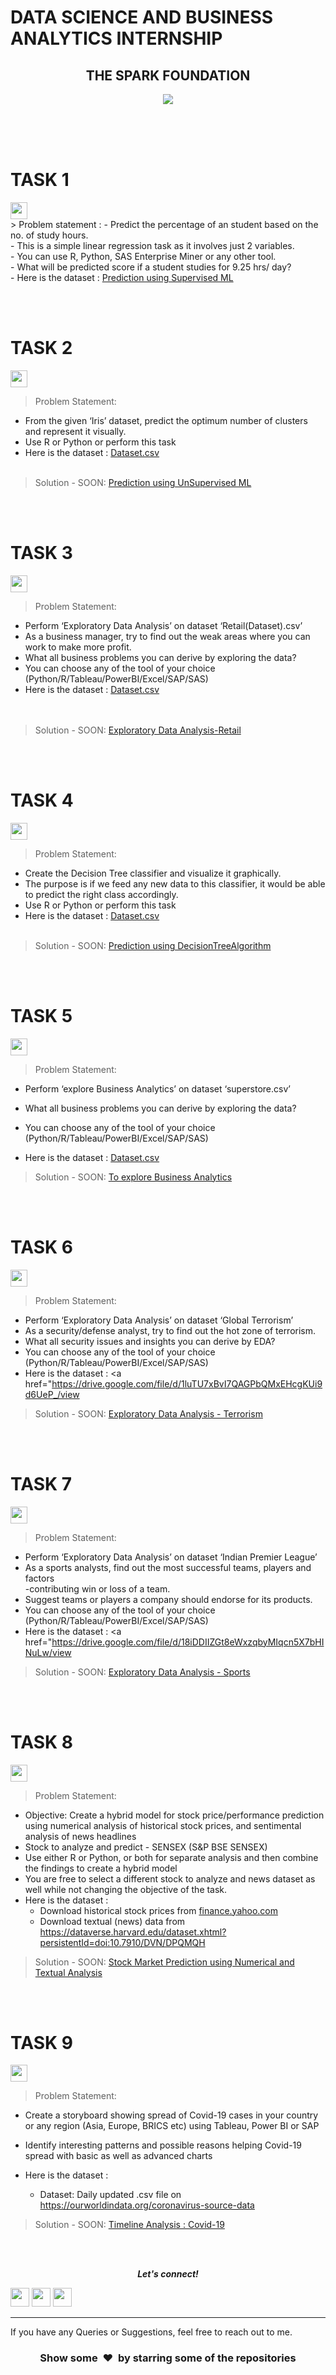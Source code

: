 <h1 style="text-align:center, color ="blue">DATA SCIENCE AND BUSINESS ANALYTICS INTERNSHIP</h1>
<h2 style="text-align:center">THE SPARK FOUNDATION</h2>
<p align="center">
<img src=“https://www.thesparksfoundationsingapore.org/images/logo_small.png”>
</p>

<br><br><br>
<h1 style="text-align:center, color ="blue">TASK 1</h1>
                                           
<img height="27" src="https://img.shields.io/badge/Prediction using Supervised ML -Level  Beginner-green.svg?&style=for-the-badge&logo=TheSparksFoundation&logoColor=red" />
<br>
> Problem statement :
- Predict the percentage of an student based on the no. of study hours. <br>
- This is a simple linear regression task as it involves just 2 variables.<br>
- You can use R, Python, SAS Enterprise Miner or any other tool.<br>
- What will be predicted score if a student studies for 9.25 hrs/ day? <br>
- Here is the dataset :
<a href="https://raw.githubusercontent.com/AdiPersonalWorks/Random/master/student_scores%20-%20student_scores.csv>Dataset.csv</a><br><br>
> Solution:
<a href="https://github.com/alexlikova/The-Spark-Foundation/blob/main/Task%201%20-%20Simple%20Linear%20Regression%20-%20student_score%20vs%20hours%20of%20studying.ipynb"> Prediction using Supervised ML</a>


<br><br>
<h1 style="text-align:center, color ="blue">TASK 2</h1>

<img height="27" src="https://img.shields.io/badge/Prediction using Unsupervised ML -Level  Beginner-green.svg?&style=for-the-badge&logo=TheSparksFoundation&logoColor=blue"/>
<br>

> Problem Statement:
- From the given ‘Iris’ dataset, predict the optimum number of clusters and
represent it visually.<br>
- Use R or Python or perform this task<br>
- Here is the dataset :
<a href="https://drive.google.com/file/d/11Iq7YvbWZbt8VXjfm06brx66b10YiwK-/view">Dataset.csv</a><br><br>
> Solution - SOON:
<a href="https://github.com/alexlikova/The-Spark-Foundation/blob/main/Task%201%20-%20Simple%20Linear%20Regression%20-%20student_score%20vs%20hours%20of%20studying.ipynb"> Prediction using UnSupervised ML</a>

<br><br>
<h1 style="text-align:center, color ="blue">TASK 3</h1>


<img height="27" src="https://img.shields.io/badge/Exploratory Data Analysis (Retail) -Level  Beginner-green.svg?&style=for-the-badge&logo=TheSparksFoundation&logoColor=blue"/>
<br>

> Problem Statement:
- Perform ‘Exploratory Data Analysis’ on dataset ‘Retail(Dataset).csv’ <br>
- As a business manager, try to find out the weak areas where you can work to
make more profit.<br>
- What all business problems you can derive by exploring the data?<br>
- You can choose any of the tool of your choice<br>
(Python/R/Tableau/PowerBI/Excel/SAP/SAS)<br>
- Here is the dataset :
<a href="https://drive.google.com/file/d/1lV7is1B566UQPYzzY8R2ZmOritTW299S/view">Dataset.csv</a><br><br><br>
> Solution - SOON:
<a href="https://github.com/alexlikova/The-Spark-Foundation/blob/main/Task%201%20-%20Simple%20Linear%20Regression%20-%20student_score%20vs%20hours%20of%20studying.ipynb"> Exploratory Data Analysis-Retail</a>

<br><br>

<h1 style="text-align:center, color ="blue">TASK 4</h1>

<img height="27" src="https://img.shields.io/badge/Prediction using Decision Tree Algorithm -Level  Intermediate-orange.svg?&style=for-the-badge&logo=TheSparksFoundation&logoColor=blue"/>
<br>

> Problem Statement:
- Create the Decision Tree classifier and visualize it graphically.<br>
- The purpose is if we feed any new data to this classifier, it would be able to
predict the right class accordingly. <br>
- Use R or Python or perform this task<br>
- Here is the dataset :
<a href="https://drive.google.com/file/d/11Iq7YvbWZbt8VXjfm06brx66b10YiwK-/view">Dataset.csv</a><br><br>
> Solution - SOON:
<a href="https://github.com/alexlikova/The-Spark-Foundation/blob/main/Task%201%20-%20Simple%20Linear%20Regression%20-%20student_score%20vs%20hours%20of%20studying.ipynb">Prediction using DecisionTreeAlgorithm </a>

<br><br>

<h1 style="text-align:center, color ="blue">TASK 5</h1>

<img height="27" src="https://img.shields.io/badge/To explore Business Analytics -Level  Intermediate-orange.svg?&style=for-the-badge&logo=TheSparksFoundation&logoColor=blue"/>
<br>

> Problem Statement:
- Perform ‘explore Business Analytics’ on dataset ‘superstore.csv’ <br>

- What all business problems you can derive by exploring the data?<br>
- You can choose any of the tool of your choice<br>
(Python/R/Tableau/PowerBI/Excel/SAP/SAS)<br>
- Here is the dataset :
<a href="https://drive.google.com/file/d/1lV7is1B566UQPYzzY8R2ZmOritTW299S/view">Dataset.csv</a><br>
> Solution - SOON:
<a href="https://github.com/alexlikova/The-Spark-Foundation/blob/main/Task%201%20-%20Simple%20Linear%20Regression%20-%20student_score%20vs%20hours%20of%20studying.ipynb">To explore Business Analytics </a>

<br><br>

<h1 style="text-align:center, color ="blue">TASK 6</h1>

<img height="27" src="https://img.shields.io/badge/Exploratory Data Analysis (Terrorism) -Level  Intermediate-orange.svg?&style=for-the-badge&logo=TheSparksFoundation&logoColor=blue"/>
<br>

> Problem Statement:
- Perform ‘Exploratory Data Analysis’ on dataset ‘Global Terrorism’ <br>
- As a security/defense analyst, try to find out the hot zone of terrorism.<br>
- What all security issues and insights you can derive by EDA?<br>
- You can choose any of the tool of your choice
(Python/R/Tableau/PowerBI/Excel/SAP/SAS)<br>
- Here is the dataset :
<a href="https://drive.google.com/file/d/1luTU7xBvI7QAGPbQMxEHcgKUi9d6UeP_/view</a><br>
> Solution - SOON:
<a href="https://github.com/alexlikova/The-Spark-Foundation/blob/main/Task%201%20-%20Simple%20Linear%20Regression%20-%20student_score%20vs%20hours%20of%20studying.ipynb">Exploratory Data Analysis - Terrorism</a>

<br><br>

<h1 style="text-align:center, color ="blue">TASK 7</h1>

<img height="27" src="https://img.shields.io/badge/Exploratory Data Analysis (Sports) -Level  Advanced-red.svg?&style=for-the-badge&logo=TheSparksFoundation&logoColor=blue"/>
<br>

> Problem Statement:
- Perform ‘Exploratory Data Analysis’ on dataset ‘Indian Premier League’<br>
- As a sports analysts, find out the most successful teams, players and factors<br>
-contributing win or loss of a team.<br>
- Suggest teams or players a company should endorse for its products.<br>
- You can choose any of the tool of your choice
(Python/R/Tableau/PowerBI/Excel/SAP/SAS)<br>
- Here is the dataset :
<a href="https://drive.google.com/file/d/18iDDIIZGt8eWxzqbyMIqcn5X7bHINuLw/view</a><br>
> Solution - SOON:
<a href="https://github.com/alexlikova/The-Spark-Foundation/blob/main/Task%201%20-%20Simple%20Linear%20Regression%20-%20student_score%20vs%20hours%20of%20studying.ipynb">Exploratory Data Analysis - Sports</a>


<br><br>

<h1 style="text-align:center, color ="blue">TASK 8</h1>

<img height="27" src="https://img.shields.io/badge/Stock Market Prediction using Numerical and Textual Analysis -Level  Advanced-red.svg?&style=for-the-badge&logo=TheSparksFoundation&logoColor=blue"/>
<br>

> Problem Statement:
- Objective: Create a hybrid model for stock price/performance prediction
using numerical analysis of historical stock prices, and sentimental analysis of
news headlines <br>
- Stock to analyze and predict - SENSEX (S&P BSE SENSEX)<br>
- Use either R or Python, or both for separate analysis and then combine the
findings to create a hybrid model<br>
- You are free to select a different stock to analyze and news dataset as well
while not changing the objective of the task.<br>
- Here is the dataset :
  - Download historical stock prices from <a href="https://finance.yahoo.com/">finance.yahoo.com</a><br>
  - Download textual (news) data from https://dataverse.harvard.edu/dataset.xhtml?persistentId=doi:10.7910/DVN/DPQMQH
</a><br>
> Solution - SOON:
<a href="https://github.com/alexlikova/The-Spark-Foundation/blob/main/Task%201%20-%20Simple%20Linear%20Regression%20-%20student_score%20vs%20hours%20of%20studying.ipynb">Stock Market Prediction using Numerical and Textual Analysis</a>

<br><br>
<h1 style="text-align:center, color ="blue">TASK 9</h1>

<img height="27" src="https://img.shields.io/badge/Timeline Analysis: COVID 19 -Level  Advanced-red.svg?&style=for-the-badge&logo=TheSparksFoundation&logoColor=blue"/>
<br>

> Problem Statement:
- Create a storyboard showing spread of Covid-19 cases in your country or any
region (Asia, Europe, BRICS etc) using Tableau, Power BI or SAP <br>

- Identify interesting patterns and possible reasons helping Covid-19 spread with
basic as well as advanced charts <br>
- Here is the dataset :

  - Dataset: Daily updated .csv file on https://ourworldindata.org/coronavirus-source-data <br>  
> Solution - SOON:
<a href="https://github.com/alexlikova/The-Spark-Foundation/blob/main/Task%201%20-%20Simple%20Linear%20Regression%20-%20student_score%20vs%20hours%20of%20studying.ipynb">Timeline Analysis : Covid-19 </a>


<br><br>
<p align="center">
  <b><i>Let's connect!</i></b>

[<img height="30" src = "https://img.shields.io/badge/gmail-c14438?&style=for-the-badge&logo=gmail&logoColor=white">][gmail] 
[<img height="30" src="https://img.shields.io/badge/linkedin-blue.svg?&style=for-the-badge&logo=linkedin&logoColor=white" />][LinkedIn]
[<img height="30" src="https://img.shields.io/badge/github-black.svg?&style=for-the-badge&logo=github&logoColor=white" />][Github]
<br />
<hr />

[gmail]: mailto:alexlikova@gmail.com
[linkedin]: www.linkedin.com/in/alexandrinalikova
[github]: https://github.com/alexlikova

 
If you have any Queries or Suggestions, feel free to reach out to me.

<h3 align="center">Show some &nbsp;❤️&nbsp; by starring some of the repositories</h3>




